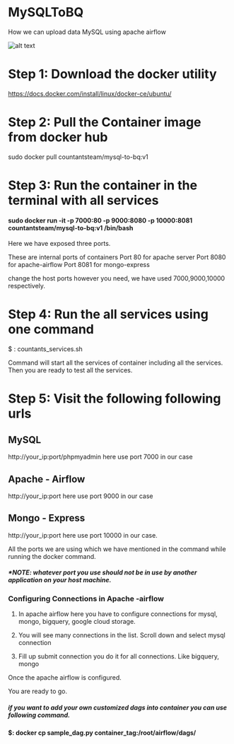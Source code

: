 # MySQLToBQ
How we can upload data MySQL using apache airflow

![alt text](https://drive.google.com/file/d/1HrpbPeXGmUsrPaaTXO9G3UD1K1BOhlnN/view?usp=sharing)

# Step 1: Download the docker utility 
https://docs.docker.com/install/linux/docker-ce/ubuntu/

# Step 2: Pull the Container image from docker hub

sudo docker pull countantsteam/mysql-to-bq:v1

# Step 3: Run the container in the terminal with all services

#### sudo docker run   -it -p 7000:80 -p 9000:8080 -p 10000:8081 countantsteam/mysql-to-bq:v1  /bin/bash


Here we have exposed three ports. 

These are internal ports of containers
Port 80   for apache server
Port 8080 for apache-airflow
Port 8081 for mongo-express

change the host ports however you need, we have used 7000,9000,10000 respectively.

# Step 4: Run the all services using one command

$ :  countants_services.sh 

Command will start all the services of container including all the services. Then you are ready to test all the services.

# Step 5: Visit the following following urls

## MySQL 
http://your_ip:port/phpmyadmin  here use port 7000 in our case


## Apache - Airflow

 http://your_ip:port     here use port  9000 in our case
 
 ## Mongo - Express
 
 http://your_ip:port   here use port 10000 in our case.
 
 
 All the ports we are using which we have mentioned in the command while running the docker command.
 
 
 ##### *NOTE: whatever port you use should not be in use by another application on your host machine. 
 
 ### Configuring Connections in Apache -airflow
 
1. In apache airflow here you have to configure connections for mysql, mongo, bigquery, google cloud storage.
 
2. You will see many connections in the list. Scroll down and select mysql connection
 
3. Fill up submit connection you do it for all connections. Like bigquery, mongo


Once the apache airflow is configured.

You are ready to go.

##### if you want to add your own customized dags into container you can use following command.
#### $: docker cp   sample_dag.py container_tag:/root/airflow/dags/

 
 
 
 
 
 
 
 
 
 
 
 
 
 
 
 
